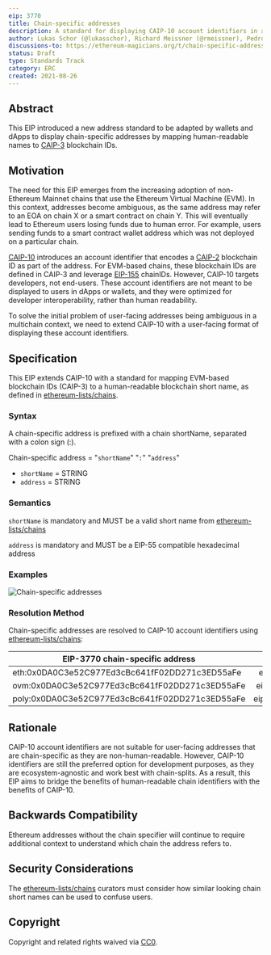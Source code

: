 ```yaml
---
eip: 3770
title: Chain-specific addresses
description: A standard for displaying CAIP-10 account identifiers in a human readable format
author: Lukas Schor (@lukasschor), Richard Meissner (@rmeissner), Pedro Gomes (@pedrouid), ligi <ligi@ligi.de>
discussions-to: https://ethereum-magicians.org/t/chain-specific-addresses/6449
status: Draft
type: Standards Track
category: ERC
created: 2021-08-26
---
```


## Abstract
This EIP introduced a new address standard to be adapted by wallets and dApps to display chain-specific addresses by mapping human-readable names to [CAIP-3](https://github.com/ChainAgnostic/CAIPs/blob/master/CAIPs/caip-3.md) blockchain IDs.

## Motivation
The need for this EIP emerges from the increasing adoption of non-Ethereum Mainnet chains that use the Ethereum Virtual Machine (EVM). In this context, addresses become ambiguous, as the same address may refer to an EOA on chain X or a smart contract on chain Y. This will eventually lead to Ethereum users losing funds due to human error. For example, users sending funds to a smart contract wallet address which was not deployed on a particular chain.

[CAIP-10](https://github.com/ChainAgnostic/CAIPs/blob/master/CAIPs/caip-10.md) introduces an account identifier that encodes a [CAIP-2](https://github.com/ChainAgnostic/CAIPs/blob/master/CAIPs/caip-2.md) blockchain ID as part of the address. For EVM-based chains, these blockchain IDs are defined in CAIP-3 and leverage [EIP-155](https://github.com/ethereum/EIPs/blob/master/EIPS/eip-155.md) chainIDs. However, CAIP-10 targets developers, not end-users. These account identifiers are not meant to be displayed to users in dApps or wallets, and they were optimized for developer interoperability, rather than human readability.

To solve the initial problem of user-facing addresses being ambiguous in a multichain context, we need to extend CAIP-10 with a user-facing format of displaying these account identifiers.

## Specification
This EIP extends CAIP-10 with a standard for mapping EVM-based blockchain IDs (CAIP-3) to a human-readable blockchain short name, as defined in [ethereum-lists/chains](https://github.com/ethereum-lists/chains).

### Syntax
A chain-specific address is prefixed with a chain shortName, separated with a colon sign (:).

Chain-specific address = "`shortName`" "`:`" "`address`"
- `shortName` = STRING
- `address` = STRING

### Semantics
`shortName` is mandatory and MUST be a valid short name from [ethereum-lists/chains](https://github.com/ethereum-lists/chains)

`address` is mandatory and MUST be a EIP-55 compatible hexadecimal address

### Examples
![Chain-specific addresses](../assets/eip-3770/examples.png "Examples of chain-specific addresses")

### Resolution Method
Chain-specific addresses are resolved to CAIP-10 account identifiers using [ethereum-lists/chains](https://github.com/ethereum-lists/chains):

| EIP-3770 chain-specific address                 |              CAIP-10 account identifier               |
| ----------------------------------------------- |:-----------------------------------------------------:|
| eth:0x0DA0C3e52C977Ed3cBc641fF02DD271c3ED55aFe  |  eip155:1:0x0DA0C3e52C977Ed3cBc641fF02DD271c3ED55aFe  |
| ovm:0x0DA0C3e52C977Ed3cBc641fF02DD271c3ED55aFe  | eip155:10:0x0DA0C3e52C977Ed3cBc641fF02DD271c3ED55aFe  |
| poly:0x0DA0C3e52C977Ed3cBc641fF02DD271c3ED55aFe | eip155:137:0x0DA0C3e52C977Ed3cBc641fF02DD271c3ED55aFe |

## Rationale
CAIP-10 account identifiers are not suitable for user-facing addresses that are chain-specific as they are non-human-readable. However, CAIP-10 identifiers are still the preferred option for development purposes, as they are ecosystem-agnostic and work best with chain-splits. As a result, this EIP aims to bridge the benefits of human-readable chain identifiers with the benefits of CAIP-10.

## Backwards Compatibility
Ethereum addresses without the chain specifier will continue to require additional context to understand which chain the address refers to.

## Security Considerations
The [ethereum-lists/chains](https://github.com/ethereum-lists/chains) curators must consider how similar looking chain short names can be used to confuse users.

## Copyright
Copyright and related rights waived via [CC0](../LICENSE.md).
